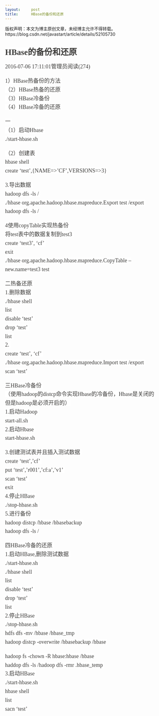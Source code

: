 ```yaml
---
layout:     post
title:      HBase的备份和还原
---
```

<div id="article_content" class="article_content clearfix csdn-tracking-statistics" data-pid="blog" data-mod="popu_307" data-dsm="post">
								<div class="article-copyright">
					版权声明：本文为博主原创文章，未经博主允许不得转载。					https://blog.csdn.net/javastart/article/details/52105730				</div>
								            <link rel="stylesheet" href="https://csdnimg.cn/release/phoenix/template/css/ck_htmledit_views-f76675cdea.css">
						<div class="htmledit_views" id="content_views">
                
<div class="reader-header" style="color:rgb(62,61,59);font-family:'微软雅黑';font-size:18px;line-height:28.8px;">
<h1 class="reader-header-title" style="font-size:27px;"><span style="background-color:rgb(255,255,255);">HBase的备份和还原</span></h1>
<div class="reader-header-separator"></div>
</div>
<p style="color:rgb(62,61,59);font-family:'微软雅黑';font-size:18px;line-height:28.8px;">
<span style="background-color:rgb(255,255,255);">2016-07-06 17:11:01管理员阅读(274)</span></p>
<p style="color:rgb(62,61,59);font-family:'微软雅黑';font-size:18px;line-height:28.8px;">
<span style="background-color:rgb(255,255,255);">1）HBase热备份的方法 <br>
（2）HBase热备的还原 <br>
（3）HBase冷备份 <br>
（4）HBase冷备的还原</span></p>
<p style="color:rgb(62,61,59);font-family:'微软雅黑';font-size:18px;line-height:28.8px;">
<span style="background-color:rgb(255,255,255);">一 <br>
（1）启动Hbase <br>
./start-hbase.sh</span></p>
<p style="color:rgb(62,61,59);font-family:'微软雅黑';font-size:18px;line-height:28.8px;">
<span style="background-color:rgb(255,255,255);">（2）创建表 <br>
hbase shell <br>
create ‘test’,{NAME=&gt;’CF’,VERSIONS=&gt;3}</span></p>
<p style="color:rgb(62,61,59);font-family:'微软雅黑';font-size:18px;line-height:28.8px;">
<span style="background-color:rgb(255,255,255);">3.导出数据 <br>
hadoop dfs -ls / <br>
./hbase org.apache.hadoop.hbase.mapreduce.Export test /export <br>
hadoop dfs -ls /</span></p>
<p style="color:rgb(62,61,59);font-family:'微软雅黑';font-size:18px;line-height:28.8px;">
<span style="background-color:rgb(255,255,255);">4使用copyTable实现热备份 <br>
将test表中的数据复制到test3 <br>
create ‘test3’, ‘cf’ <br>
exit <br>
./hbase org.apache.hadoop.hbase.mapreduce.CopyTable –new.name=test3 test</span></p>
<p style="color:rgb(62,61,59);font-family:'微软雅黑';font-size:18px;line-height:28.8px;">
<span style="background-color:rgb(255,255,255);">二热备还原 <br>
1.删除数据 <br>
./hbase shell <br>
list <br>
disable ‘test’ <br>
drop ‘test’ <br>
list <br>
2. <br>
create ‘test’, ‘cf’ <br>
./hbase org.apache.hadoop.hbase.mapreduce.Import test /export <br>
scan ‘test’</span></p>
<p style="color:rgb(62,61,59);font-family:'微软雅黑';font-size:18px;line-height:28.8px;">
<span style="background-color:rgb(255,255,255);">三HBase冷备份 <br>
（使用hadoop的distcp命令实现Hbase的冷备份，Hbase是关闭的但是hadoop是必须开启的）<br>
1.启动Hadoop <br>
start-all.sh <br>
2.启动Hbase <br>
start-hbase.sh</span></p>
<p style="color:rgb(62,61,59);font-family:'微软雅黑';font-size:18px;line-height:28.8px;">
<span style="background-color:rgb(255,255,255);">3.创建测试表并且插入测试数据 <br>
create ‘test’,’cf’ <br>
put ‘test’,’r001’,’cf:a’,’v1’ <br>
scan ‘test’ <br>
exit <br>
4.停止HBase <br>
./stop-hbase.sh <br>
5.进行备份 <br>
hadoop distcp /hbase /hbasebackup <br>
hadoop dfs -ls /</span></p>
<p style="color:rgb(62,61,59);font-family:'微软雅黑';font-size:18px;line-height:28.8px;">
<span style="background-color:rgb(255,255,255);">四HBase冷备的还原 <br>
1.启动HBase,删除测试数据 <br>
./start-hbase.sh <br>
./hbase shell <br>
list <br>
disable ‘test’ <br>
drop ‘test’ <br>
list <br>
2.停止HBase <br>
./stop-hbase.sh <br>
hdfs dfs -mv /hbase /hbase_tmp <br>
hadoop distcp -overwrite /hbasebackup /hbase </span></p>
<p style="color:rgb(62,61,59);font-family:'微软雅黑';font-size:18px;line-height:28.8px;">
<span style="background-color:rgb(255,255,255);">hadoop fs -chown -R hbase:hbase /hbase<br>
haddop dfs -ls /hadoop dfs -rmr .hbase_temp <br>
3.启动HBase <br>
./start-hbase.sh <br>
hbase shell <br>
list <br>
sacn ‘test’</span></p>
            </div>
                </div>